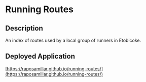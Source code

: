 # Running Routes

## Description
An index of routes used by a local group of runners in Etobicoke.

## Deployed Application
[https://raposamillar.github.io/running-routes/](https://raposamillar.github.io/running-routes/)